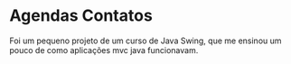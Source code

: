 # Agendas Contatos

Foi um pequeno projeto de um curso de Java Swing, que me ensinou um pouco de como aplicações mvc java funcionavam.
